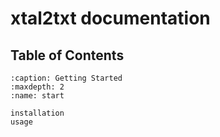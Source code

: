 # xtal2txt documentation

## Table of Contents

```{toctree}
:caption: Getting Started
:maxdepth: 2
:name: start

installation
usage
```


